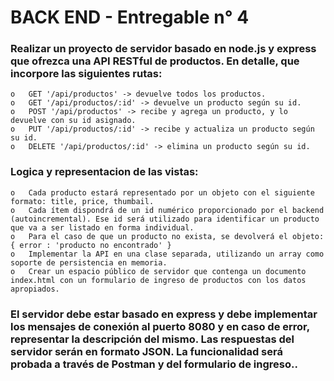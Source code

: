 # BACK END - Entregable n° 4

###  Realizar un proyecto de servidor basado en node.js y express que ofrezca una API RESTful de productos. En detalle, que incorpore las siguientes rutas:

    o   GET '/api/productos' -> devuelve todos los productos.
    o   GET '/api/productos/:id' -> devuelve un producto según su id.
    o   POST '/api/productos' -> recibe y agrega un producto, y lo devuelve con su id asignado.
    o   PUT '/api/productos/:id' -> recibe y actualiza un producto según su id.
    o   DELETE '/api/productos/:id' -> elimina un producto según su id.


###  Logica y representacion de las vistas:

    o   Cada producto estará representado por un objeto con el siguiente formato: title, price, thumbail.
    o   Cada ítem dispondrá de un id numérico proporcionado por el backend (autoincremental). Ese id será utilizado para identificar un producto que va a ser listado en forma individual.
    o   Para el caso de que un producto no exista, se devolverá el objeto: { error : 'producto no encontrado' }
    o   Implementar la API en una clase separada, utilizando un array como soporte de persistencia en memoria.
    o   Crear un espacio público de servidor que contenga un documento index.html con un formulario de ingreso de productos con los datos apropiados.

### El servidor debe estar basado en express y debe implementar los mensajes de conexión al puerto 8080 y en caso de error, representar la descripción del mismo. Las respuestas del servidor serán en formato JSON. La funcionalidad será probada a través de Postman y del formulario de ingreso.. 




 


